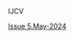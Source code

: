 IJCV

[Issue 5.May-2024](https://github.com/Paper2Chinese/Paper2Chinese/tree/main/Journals/IJCV/Issue%205%20May%202024)
